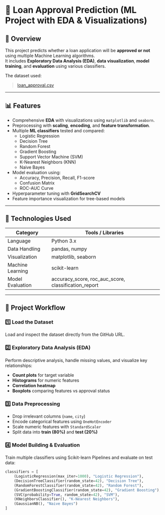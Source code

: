 # 🏦 Loan Approval Prediction (ML Project with EDA & Visualizations)

## 📘 Overview
This project predicts whether a loan application will be **approved or not** using multiple Machine Learning algorithms.  
It includes **Exploratory Data Analysis (EDA)**, **data visualization**, **model training**, and **evaluation** using various classifiers.

The dataset used:
> [loan_approval.csv](https://raw.githubusercontent.com/Dhivya1425DSML/Loan-Approval-status/refs/heads/main/loan_approval.csv)

---

## 📊 Features
- Comprehensive **EDA** with visualizations using `matplotlib` and `seaborn`.
- Preprocessing with **scaling**, **encoding**, and **feature transformation**.
- Multiple **ML classifiers** tested and compared:
  - Logistic Regression  
  - Decision Tree  
  - Random Forest  
  - Gradient Boosting  
  - Support Vector Machine (SVM)  
  - K-Nearest Neighbors (KNN)  
  - Naive Bayes  
- Model evaluation using:
  - Accuracy, Precision, Recall, F1-score  
  - Confusion Matrix  
  - ROC-AUC Curve  
- Hyperparameter tuning with **GridSearchCV**
- Feature importance visualization for tree-based models

---

## 🧰 Technologies Used
| Category | Tools / Libraries |
|-----------|-------------------|
| Language | Python 3.x |
| Data Handling | pandas, numpy |
| Visualization | matplotlib, seaborn |
| Machine Learning | scikit-learn |
| Model Evaluation | accuracy_score, roc_auc_score, classification_report |

---

## 🧠 Project Workflow

### 1️⃣ Load the Dataset
Load and inspect the dataset directly from the GitHub URL.

### 2️⃣ Exploratory Data Analysis (EDA)
Perform descriptive analysis, handle missing values, and visualize key relationships:
- **Count plots** for target variable  
- **Histograms** for numeric features  
- **Correlation heatmap**  
- **Boxplots** comparing features vs approval status  

### 3️⃣ Data Preprocessing
- Drop irrelevant columns (`name`, `city`)
- Encode categorical features using `OneHotEncoder`
- Scale numeric features with `StandardScaler`
- Split data into **train (80%)** and **test (20%)**

### 4️⃣ Model Building & Evaluation
Train multiple classifiers using Scikit-learn Pipelines and evaluate on test data:
```python
classifiers = [
    (LogisticRegression(max_iter=1000), "Logistic Regression"),
    (DecisionTreeClassifier(random_state=42), "Decision Tree"),
    (RandomForestClassifier(random_state=42), "Random Forest"),
    (GradientBoostingClassifier(random_state=42), "Gradient Boosting"),
    (SVC(probability=True, random_state=42), "SVM"),
    (KNeighborsClassifier(), "K-Nearest Neighbors"),
    (GaussianNB(), "Naive Bayes")
]
